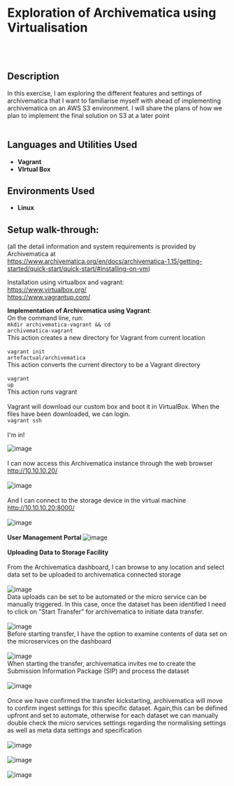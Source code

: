 <h1>Exploration of Archivematica using Virtualisation</h1>
</br></br>

<h2>Description</h2>
In this exercise, I am exploring the different features and settings of archivematica that I want to familiarise myself with ahead of implementing archivematica on an AWS S3 environment. I will share the plans of how we plan to implement the final solution on S3 at a later point
</br></br>

<h2>Languages and Utilities Used</h2>

- <b>Vagrant</b> 
- <b>VIrtual Box</b>

<h2>Environments Used </h2>

- <b>Linux</b> 

<h2>Setup walk-through:</h2>


(all the detail information and system requirements is provided by Archivematica at</br>
https://www.archivematica.org/en/docs/archivematica-1.15/getting-started/quick-start/quick-start/#installing-on-vm)</br>

Installation using virtualbox and vagrant: </br>
https://www.virtualbox.org/ </br>
https://www.vagrantup.com/


<b>Implementation of Archivematica using Vagrant</b>:</br> 
On the command line, run:</br> 
<code>mkdir archivematica-vagrant && cd archivematica-vagrant</code></br>
This action creates a new directory for Vagrant from current location
</br>
</br>
<code>vagrant init artefactual/archivematica</code></br>
This action converts the current directory to be a Vagrant directory
</br>
</br>
<code>vagrant up</code></br>
This action runs vagrant
</br>
</br>
Vagrant will download our custom box and boot it in VirtualBox. When the files have been downloaded, we can login.
</br>
<code>vagrant ssh</code></br></br>
I'm in!

![image](https://github.com/nobudlamini/archivematica_exploration/assets/150668386/e7cc9788-386d-4bb2-8252-438af8048c11)
</br>
</br>
I can now access this Archivematica instance through the web browser </br>
http://10.10.10.20/
</br>
</br>
![image](https://github.com/nobudlamini/archivematica_exploration/assets/150668386/42fa9567-a095-4f57-a237-5956430e9fd2)
</br>
</br>
And I can connect to the storage device in the virtual machine
http://10.10.10.20:8000/
</br>
</br>
![image](https://github.com/nobudlamini/archivematica_exploration/assets/150668386/29669c08-522f-41e2-80ff-7195fe8aa440)
</br>
</br>
<b> User Management Portal </b>
![image](https://github.com/nobudlamini/archivematica_exploration/assets/150668386/19cc97cd-d7e5-4a6e-8dcc-a3c80cdf88fe)
</br>
</br>
<b>Uploading Data to Storage Facility</b>
</br></br>
From the Archivematica dashboard, I can browse to any location and select data set to be uploaded to archivematica connected storage
</br>
</br>
![image](https://github.com/nobudlamini/archivematica_exploration/assets/150668386/cb00eead-8015-47db-8e05-79d04fefe701)
</br>
Data uploads can be set to be automated or the micro service can be manually triggered. In this case, once the dataset has been identified I need to click on "Start Transfer" for archivematica to initiate data transfer.
</br></br>
![image](https://github.com/nobudlamini/archivematica_exploration/assets/150668386/b9810254-a360-4693-bd81-828f6ad4301e)
</br>
Before starting transfer, I have the option to examine contents of data set on the microservices on the dashboard
</br></br>
![image](https://github.com/nobudlamini/archivematica_exploration/assets/150668386/651ff87a-ac54-4400-ab54-738afc2a08d2)
</br>
When starting the transfer, archivematica invites me to create the Submission Information Package (SIP) and process the dataset
</br></br>
![image](https://github.com/nobudlamini/archivematica_exploration/assets/150668386/8140a6e4-f688-4842-abbd-889588d89782)
</br></br>
Once we have confirmed the transfer kickstarting, archivematica will move to confirm ingest settings for this specific dataset. Again,this can be defined upfront and set to automate, otherwise for each dataset we can manually double check the micro services settings regarding the normalising settings as well as meta data settings and specification
</br></br>
![image](https://github.com/nobudlamini/archivematica_exploration/assets/150668386/5748df4f-d28c-4fc8-afcd-84fa7d714997)
</br></br>
![image](https://github.com/nobudlamini/archivematica_exploration/assets/150668386/07c5c6f4-1e97-474d-b80d-4ee14f0d33ca)
</br></br>
![image](https://github.com/nobudlamini/archivematica_exploration/assets/150668386/a538c8f4-b2d2-46bd-b4e8-4fcf34cfdafb)







